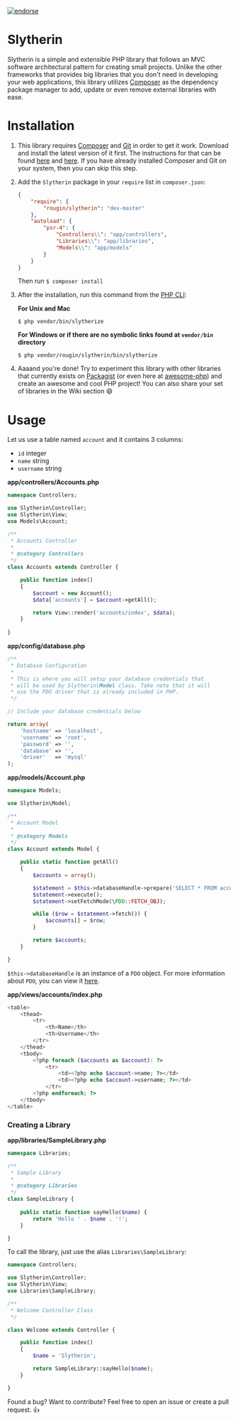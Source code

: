 [![endorse](https://api.coderwall.com/rougin/endorsecount.png)](https://coderwall.com/rougin)

# Slytherin

Slytherin is a simple and extensible PHP library that follows an MVC software architectural pattern for creating small projects. Unlike the other frameworks that provides big libraries that you don't need in developing your web applications, this library utilizes [Composer](https://getcomposer.org) as the dependency package manager to add, update or even remove external libraries with ease.

# Installation

1. This library requires [Composer](https://getcomposer.org) and [Git](http://git-scm.com) in order to get it work. Download and install the latest version of it first. The instructions for that can be found [here](http://git-scm.com/downloads) and [here](https://getcomposer.org/download/). If you have already installed Composer and Git on your system, then you can skip this step.

2. Add the ```Slytherin``` package in your ```require``` list in ```composer.json```:

	```json
	{
		"require": {
			"rougin/slytherin": "dev-master"
		},
		"autoload": {
			"psr-4": {
				"Controllers\\": "app/controllers",
				"Libraries\\": "app/libraries",
				"Models\\": "app/models"
			}
		}
	}
	```

	Then run ```$ composer install```

3. After the installation, run this command from the [PHP CLI](http://php.net/manual/en/features.commandline.php):

	**For Unix and Mac**

	```$ php vendor/bin/slytherize```
	
	**For Windows or if there are no symbolic links found at ```vendor/bin``` directory**

	```$ php vendor/rougin/slytherin/bin/slytherize```

4. Aaaand you're done! Try to experiment this library with other libraries that currently exists on [Packagist](https://packagist.org/) (or even here at [awesome-php](https://github.com/ziadoz/awesome-php)) and create an awesome and cool PHP project! You can also share your set of libraries in the Wiki section :smile:

# Usage

Let us use a table named ```account``` and it contains 3 columns:

* ```id```       integer
* ```name```     string
* ```username``` string

**app/controllers/Accounts.php**

```php
namespace Controllers;

use Slytherin\Controller;
use Slytherin\View;
use Models\Account;

/**
 * Accounts Controller
 * 
 * @category Controllers
 */
class Accounts extends Controller {

	public function index()
	{
		$account = new Account();
		$data['accounts'] = $account->getAll();

		return View::render('accounts/index', $data);
	}
	
}
```

**app/config/database.php**

```php
/**
 * Database Configuration
 * 
 * This is where you will setup your database credentials that
 * will be used by Slytherin\Model class. Take note that it will
 * use the PDO driver that is already included in PHP.
 */

// Include your database credentials below

return array(
	'hostname' => 'localhost',
	'username' => 'root',
	'password' => '',
	'database' => '',
	'driver'   => 'mysql'
);
```

**app/models/Account.php**

```php
namespace Models;

use Slytherin\Model;

/**
 * Account Model
 * 
 * @category Models
 */
class Account extends Model {

	public static function getAll()
	{
		$accounts = array();

		$statement = $this->databaseHandle->prepare('SELECT * FROM account');
		$statement->execute();
		$statement->setFetchMode(\PDO::FETCH_OBJ);

		while ($row = $statement->fetch()) {
			$accounts[] = $row;
		}

		return $accounts;
	}

}
```

```$this->databaseHandle``` is an instance of a ```PDO``` object. For more information about ```PDO```, you can view it [here](http://code.tutsplus.com/tutorials/why-you-should-be-using-phps-pdo-for-database-access--net-12059).

**app/views/accounts/index.php**

```php
<table>
	<thead>
		<tr>
			<th>Name</th>
			<th>Username</th>
		</tr>
	</thead>
	<tbody>
		<?php foreach ($accounts as $account): ?>
			<tr>
				<td><?php echo $account->name; ?></td>
				<td><?php echo $account->username; ?></td>
			</tr>
		<?php endforeach; ?>
	</tbody>
</table>
```

### Creating a Library

**app/libraries/SampleLibrary.php**

```php
namespace Libraries;

/**
 * Sample Library
 * 
 * @category Libraries
 */
class SampleLibrary {
	
	public static function sayHello($name) {
		return 'Hello ' . $name . '!';
	}

}

```

To call the library, just use the alias ```Libraries\SampleLibrary```:

```php
namespace Controllers;

use Slytherin\Controller;
use Slytherin\View;
use Libraries\SampleLibrary;

/**
 * Welcome Controller Class
 */

class Welcome extends Controller {

	public function index()
	{
		$name = 'Slytherin';

		return SampleLibrary::sayHello($name);
	}

}
```

Found a bug? Want to contribute? Feel free to open an issue or create a pull request. :+1: